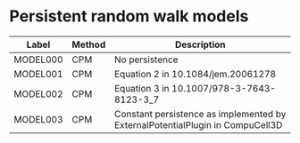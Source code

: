 Persistent random walk models
==

| Label    | Method | Description                                                                   |
|----------|--------|-------------------------------------------------------------------------------|
| MODEL000 | CPM    | No persistence                                                                |
| MODEL001 | CPM    | Equation 2 in 10.1084/jem.20061278                                            |
| MODEL002 | CPM    | Equation 3 in 10.1007/978-3-7643-8123-3_7                                     |
| MODEL003 | CPM    | Constant persistence as implemented by ExternalPotentialPlugin in CompuCell3D |